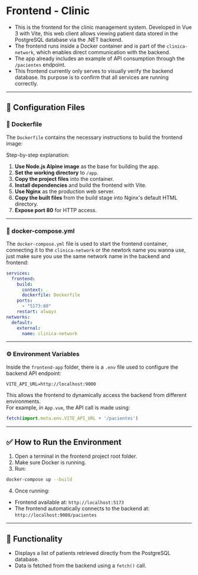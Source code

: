 # Frontend - Clinic

- This is the frontend for the clinic management system. Developed in Vue 3 with Vite, this web client allows viewing patient data stored in the PostgreSQL database via the .NET backend.
- The frontend runs inside a Docker container and is part of the `clinica-network`, which enables direct communication with the backend.
- The app already includes an example of API consumption through the `/pacientes` endpoint.
- This frontend currently only serves to visually verify the backend database. Its purpose is to confirm that all services are running correctly.

---

## 📁 Configuration Files

### 🐳 Dockerfile

The `Dockerfile` contains the necessary instructions to build the frontend image:

Step-by-step explanation:

1. **Use Node.js Alpine image** as the base for building the app.
2. **Set the working directory** to `/app`.
3. **Copy the project files** into the container.
4. **Install dependencies** and build the frontend with Vite.
5. **Use Nginx** as the production web server.
6. **Copy the built files** from the build stage into Nginx's default HTML directory.
7. **Expose port 80** for HTTP access.

---

### 🐳 docker-compose.yml

The `docker-compose.yml` file is used to start the frontend container, connecting it to the `clinica-network` or the newtork name you wanna use, just make sure you use the same network name in the backend and frontend:

```yaml
services:
  frontend:
    build:
      context: .
      dockerfile: Dockerfile
    ports:
      - "5173:80"
    restart: always
networks:
  default:
    external:
      name: clinica-network
```

---

### ⚙️ Environment Variables

Inside the `frontend-app` folder, there is a `.env` file used to configure the backend API endpoint:

```env
VITE_API_URL=http://localhost:9000
```

This allows the frontend to dynamically access the backend from different environments.  
For example, in `App.vue`, the API call is made using:

```js
fetch(import.meta.env.VITE_API_URL + '/pacientes')
```

---

## ✅ How to Run the Environment

1. Open a terminal in the frontend project root folder.
2. Make sure Docker is running.
3. Run:

```bash
docker-compose up --build
```

4. Once running:

- Frontend available at: `http://localhost:5173`
- The frontend automatically connects to the backend at: `http://localhost:9000/pacientes`

---

## 📌 Functionality

- Displays a list of patients retrieved directly from the PostgreSQL database.
- Data is fetched from the backend using a `fetch()` call.
